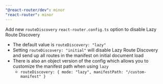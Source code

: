 ```yaml
---
"@react-router/dev": minor
"react-router": minor
---
```


Add new `routeDiscovery` `react-router.config.ts` option to disable Lazy Route Discovery

- The default value is `routeDiscovery: "lazy"`
- Setting `routeDiscovery: "initial"` will disable Lazy Route Discovery and send up all routes in the manifest on initial document load
- There is also an object version of the config which allows you to customize the manifest path when using `lazy`
  - `routeDiscovery: { mode: "lazy", manifestPath: "/custom-manifest" }`
